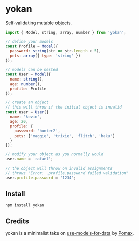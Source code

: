 # yokan

Self-validating mutable objects.

```js
import { Model, string, array, number } from 'yokan';

// define your models
const Profile = Model({
  password: string(str => str.length > 5),
  pets: array({ type: 'string' })
});

// models can be nested
const User = Model({
  name: string(),
  age: number(),
  profile: Profile
});

// create an object
// this will throw if the initial object is invalid
const user = User({
  name: 'kevin',
  age: 20,
  profile: {
    password: 'hunter2',
    pets: ['maggie', 'trixie', 'flitch', 'haku']
  }
});

// modify your object as you normally would
user.name = 'rafael';

// the object will throw on invalid assignments
// throws "Error: .profile.password failed validation"
user.profile.password = '1234';
```

## Install

```shell
npm install yokan
```

## Credits

yokan is a minimalist take on [use-models-for-data](https://github.com/Pomax/use-models-for-data) by [Pomax](https://github.com/Pomax/).
